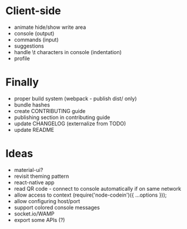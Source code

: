 Client-side
===============
- animate hide/show write area
- console (output)
- commands (input)
- suggestions
- handle \t characters in console (indentation)
- profile

Finally
=============
- proper build system (webpack - publish dist/ only)
- bundle hashes
- create CONTRIBUTING guide
- publishing section in contributing guide
- update CHANGELOG (externalize from TODO)
- update README

Ideas
=============
- material-ui?
- revisit theming pattern
- react-native app
- read QR code - connect to console automatically if on same network
- allow access to context (require('node-codein')({ ...options }));
- allow configuring host/port
- support colored console messages
- socket.io/WAMP
- export some APIs (?)
